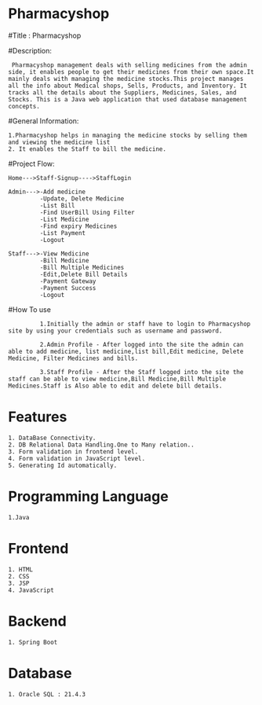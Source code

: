 # Pharmacyshop
 #Title : Pharmacyshop
 
 #Description:
 
     Pharmacyshop management deals with selling medicines from the admin side, it enables people to get their medicines from their own space.It mainly deals with managing the medicine stocks.This project manages all the info about Medical shops, Sells, Products, and Inventory. It tracks all the details about the Suppliers, Medicines, Sales, and Stocks. This is a Java web application that used database management concepts.

 #General Information:
 
    1.Pharmacyshop helps in managing the medicine stocks by selling them and viewing the medicine list 
    2. It enables the Staff to bill the medicine.
    
 #Project Flow:
 
    Home--->Staff-Signup---->StaffLogin
 
    Admin--->-Add medicine
             -Update, Delete Medicine
             -List Bill
             -Find UserBill Using Filter
             -List Medicine
             -Find expiry Medicines
             -List Payment
             -Logout
             
    Staff--->-View Medicine
             -Bill Medicine
             -Bill Multiple Medicines
             -Edit,Delete Bill Details
             -Payment Gateway
             -Payment Success
             -Logout
             
  #How To use
  
             1.Initially the admin or staff have to login to Pharmacyshop site by using your credentials such as username and password.
             
             2.Admin Profile - After logged into the site the admin can able to add medicine, list medicine,list bill,Edit medicine, Delete Medicine, Filter Medicines and bills.
             
             3.Staff Profile - After the Staff logged into the site the staff can be able to view medicine,Bill Medicine,Bill Multiple Medicines.Staff is Also able to edit and delete bill details.
             
  # Features

    1. DataBase Connectivity.
    2. DB Relational Data Handling.One to Many relation..
    3. Form validation in frontend level.
    4. Form validation in JavaScript level.
    5. Generating Id automatically.
    
 # Programming Language

    1.Java

 # Frontend 

    1. HTML
    2. CSS
    3. JSP
    4. JavaScript

  # Backend

    1. Spring Boot

 # Database

    1. Oracle SQL : 21.4.3
  
             
             
           
             